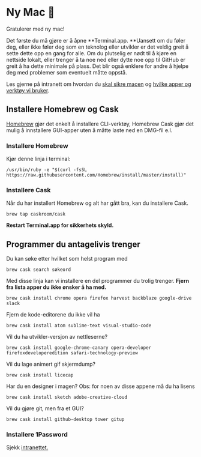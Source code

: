 # Ny Mac 🎉

Gratulerer med ny mac!

Det første du må gjøre er å åpne **Terminal.app. **Uansett om du føler deg, eller ikke føler deg som en teknolog eller utvikler er det veldig greit å sette dette opp en gang for alle. Om du plutselig er nødt til å kjøre en nettside lokalt, eller trenger å ta noe ned eller dytte noe opp til GitHub er greit å ha dette minimale på plass. Det blir også enklere for andre å hjelpe deg med problemer som eventuelt måtte oppstå.

Les gjerne på intranett om hvordan du [skal sikre macen](https://intranett.netliferesearch.com/it/sikre-laptop) og [hvilke apper og verktøy vi bruker](https://intranett.netliferesearch.com/it/verktoy-og-apper-vi-bruker).

## Installere Homebrew og Cask

[Homebrew](http://brew.sh/) gjør det enkelt å installere CLI-verktøy, Homebrew Cask gjør det mulig å innstallere GUI-apper uten å måtte laste ned en DMG-fil e.l.

### Installere Homebrew

Kjør denne linja i terminal:

```
/usr/bin/ruby -e "$(curl -fsSL https://raw.githubusercontent.com/Homebrew/install/master/install)"
```

### Installere Cask

Når du har installert Homebrew og alt har gått bra, kan du installere Cask.

```
brew tap caskroom/cask
```

**Restart Terminal.app for sikkerhets skyld.**

## Programmer du antagelivis trenger

Du kan søke etter hvilket som helst program med

```
brew cask search søkeord
```

Med disse linja kan vi installere en del programmer du trolig trenger. **Fjern fra lista apper du ikke ønsker å ha med.**

```
brew cask install chrome opera firefox harvest backblaze google-drive slack
```

Fjern de kode-editorene du ikke vil ha

```
brew cask install atom sublime-text visual-studio-code
```

Vil du ha utvikler-versjon av nettleserne?

```
brew cask install google-chrome-canary opera-developer firefoxdeveloperedition safari-technology-preview
```

Vil du lage animert gif skjermdump?

```
brew cask install licecap
```

Har du en designer i magen? Obs: for noen av disse appene må du ha lisens

```
brew cask install sketch adobe-creative-cloud
```

Vil du gjøre git, men fra et GUI?

```
brew cask install github-desktop tower gitup
```

### Installere 1Password

Sjekk [intranettet.](https://intranett.netliferesearch.com/it/passord)

